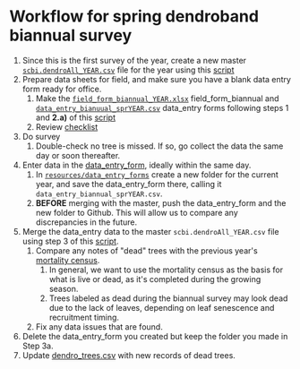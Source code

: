 # Workflow for spring dendroband biannual survey

1. Since this is the first survey of the year, create a new master [`scbi.dendroAll_YEAR.csv`](https://github.com/SCBI-ForestGEO/Dendrobands/tree/master/data) file for the year using this [script](https://github.com/SCBI-ForestGEO/Dendrobands/blob/master/Rscripts/survey_forms/new_scbidendroAll_%5BYEAR%5D.R)
1. Prepare data sheets for field, and make sure you have a blank data entry form ready for office.
    1. Make the [`field_form_biannual_YEAR.xlsx`](https://github.com/SCBI-ForestGEO/Dendrobands/tree/master/resources/field_forms) field_form_biannual and [`data_entry_bianuual_sprYEAR.csv`](https://github.com/SCBI-ForestGEO/Dendrobands/tree/master/resources/data_entry_forms) data_entry forms following steps 1 and **2.a)** of this [script](https://github.com/SCBI-ForestGEO/Dendrobands/blob/master/Rscripts/survey_forms/biannual_survey.R)
    1. Review [checklist](https://github.com/SCBI-ForestGEO/Dendrobands/tree/master/resources/field_forms)
2. Do survey
    1. Double-check no tree is missed. If so, go collect the data the same day or soon thereafter.
3. Enter data in the [data_entry_form](https://github.com/SCBI-ForestGEO/Dendrobands/tree/master/resources/data_entry_forms), ideally within the same day.
    1. In [`resources/data_entry_forms`](https://github.com/SCBI-ForestGEO/Dendrobands/tree/master/resources/data_entry_forms) create a new folder for the current year, and save the data_entry_form there, calling it `data_entry_biannual_sprYEAR.csv`.
    1. **BEFORE** merging with the master, push the data_entry_form and the new folder to Github. This will allow us to compare any discrepancies in the future.
4. Merge the data_entry data to the master `scbi.dendroAll_YEAR.csv` file using step 3 of this [script](https://github.com/SCBI-ForestGEO/Dendrobands/blob/master/Rscripts/survey_forms/biannual_survey.R).
    1. Compare any notes of "dead" trees with the previous year's [mortality census](https://github.com/SCBI-ForestGEO/SCBI-ForestGEO-Data/tree/master/tree_mortality/data).
        1. In general, we want to use the mortality census as the basis for what is live or dead, as it's completed during the growing season.
        1. Trees labeled as dead during the biannual survey may look dead due to the lack of leaves, depending on leaf senescence and recruitment timing.
    1. Fix any data issues that are found.
5. Delete the data_entry_form you created but keep the folder you made in Step 3a.
6. Update [dendro_trees.csv](https://github.com/SCBI-ForestGEO/Dendrobands/blob/master/data/dendro_trees.csv) with new records of dead trees.
